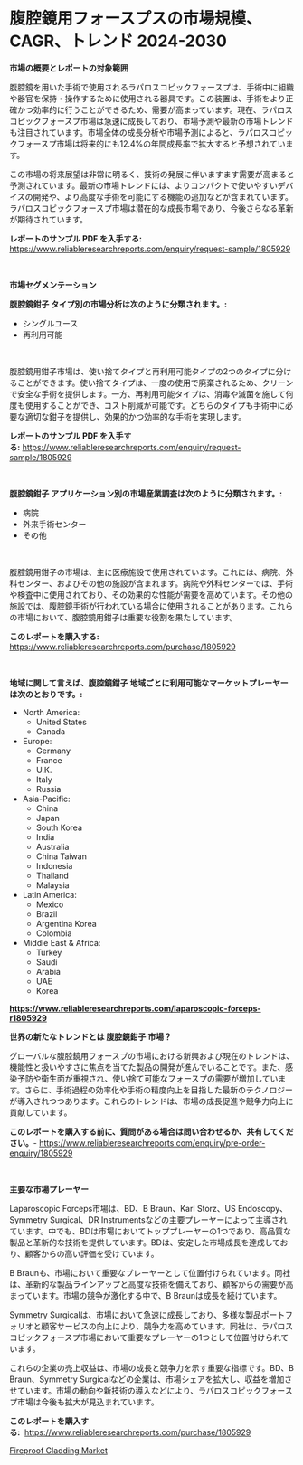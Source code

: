 <p><h1>腹腔鏡用フォースプスの市場規模、CAGR、トレンド 2024-2030</h1></p><p><strong>市場の概要とレポートの対象範囲</strong></p>
<p><p>腹腔鏡を用いた手術で使用されるラパロスコピックフォースプは、手術中に組織や器官を保持・操作するために使用される器具です。この装置は、手術をより正確かつ効率的に行うことができるため、需要が高まっています。現在、ラパロスコピックフォースプ市場は急速に成長しており、市場予測や最新の市場トレンドも注目されています。市場全体の成長分析や市場予測によると、ラパロスコピックフォースプ市場は将来的にも12.4%の年間成長率で拡大すると予想されています。</p><p>この市場の将来展望は非常に明るく、技術の発展に伴いますます需要が高まると予測されています。最新の市場トレンドには、よりコンパクトで使いやすいデバイスの開発や、より高度な手術を可能にする機能の追加などが含まれています。ラパロスコピックフォースプ市場は潜在的な成長市場であり、今後さらなる革新が期待されています。</p></p>
<p><strong>レポートのサンプル PDF を入手する:</strong> <a href="https://www.reliableresearchreports.com/enquiry/request-sample/1805929">https://www.reliableresearchreports.com/enquiry/request-sample/1805929</a></p>
<p>&nbsp;</p>
<p><strong>市場セグメンテーション</strong></p>
<p><strong>腹腔鏡鉗子 タイプ別の市場分析は次のように分類されます。:</strong></p>
<p><ul><li>シングルユース</li><li>再利用可能</li></ul></p>
<p>&nbsp;</p>
<p><p>腹腔鏡用鉗子市場は、使い捨てタイプと再利用可能タイプの2つのタイプに分けることができます。使い捨てタイプは、一度の使用で廃棄されるため、クリーンで安全な手術を提供します。一方、再利用可能タイプは、消毒や滅菌を施して何度も使用することができ、コスト削減が可能です。どちらのタイプも手術中に必要な適切な鉗子を提供し、効果的かつ効率的な手術を実現します。</p></p>
<p><strong>レポートのサンプル PDF を入手する:</strong>&nbsp;<a href="https://www.reliableresearchreports.com/enquiry/request-sample/1805929">https://www.reliableresearchreports.com/enquiry/request-sample/1805929</a></p>
<p>&nbsp;</p>
<p><strong> 腹腔鏡鉗子 アプリケーション別の市場産業調査は次のように分類されます。:</strong></p>
<p><ul><li>病院</li><li>外来手術センター</li><li>その他</li></ul></p>
<p>&nbsp;</p>
<p><p>腹腔鏡用鉗子の市場は、主に医療施設で使用されています。これには、病院、外科センター、およびその他の施設が含まれます。病院や外科センターでは、手術や検査中に使用されており、その効果的な性能が需要を高めています。その他の施設では、腹腔鏡手術が行われている場合に使用されることがあります。これらの市場において、腹腔鏡用鉗子は重要な役割を果たしています。</p></p>
<p><strong>このレポートを購入する:</strong>&nbsp; <a href="https://www.reliableresearchreports.com/purchase/1805929">https://www.reliableresearchreports.com/purchase/1805929</a></p>
<p>&nbsp;</p>
<p><strong>地域に関して言えば、腹腔鏡鉗子 地域ごとに利用可能なマーケットプレーヤーは次のとおりです。:</strong></p>
<p><ul>
    <li>
        North America:
        <ul>
            <li>United States</li>
            <li>Canada</li>
        </ul>
    </li>
    <li>
        Europe:
        <ul>
            <li>Germany</li>
            <li>France</li>
            <li>U.K.</li>
            <li>Italy</li>
            <li>Russia</li>
        </ul>
    </li>
    <li>
        Asia-Pacific:
        <ul>
            <li>China</li>
            <li>Japan</li>
            <li>South Korea</li>
            <li>India</li>
            <li>Australia</li>
            <li>China Taiwan</li>
            <li>Indonesia</li>
            <li>Thailand</li>
            <li>Malaysia</li>
        </ul>
    </li>
    <li>
        Latin America:
        <ul>
            <li>Mexico</li>
            <li>Brazil</li>
            <li>Argentina Korea</li>
            <li>Colombia</li>
        </ul>
    </li>
    <li>
        Middle East & Africa:
        <ul>
            <li>Turkey</li>
            <li>Saudi</li>
            <li>Arabia</li>
            <li>UAE</li>
            <li>Korea</li>
        </ul>
    </li>
    </ul></p>
<p><strong><a href="https://www.reliableresearchreports.com/laparoscopic-forceps-r1805929">https://www.reliableresearchreports.com/laparoscopic-forceps-r1805929</a></strong>&nbsp;</p>
<p><strong>世界の新たなトレンドとは 腹腔鏡鉗子 市場？</strong></p>
<p><p>グローバルな腹腔鏡用フォースプの市場における新興および現在のトレンドは、機能性と扱いやすさに焦点を当てた製品の開発が進んでいることです。また、感染予防や衛生面が重視され、使い捨て可能なフォースプの需要が増加しています。さらに、手術過程の効率化や手術の精度向上を目指した最新のテクノロジーが導入されつつあります。これらのトレンドは、市場の成長促進や競争力向上に貢献しています。</p></p>
<p><strong>このレポートを購入する前に、質問がある場合は問い合わせるか、共有してください。</strong>- <a href="https://www.reliableresearchreports.com/enquiry/pre-order-enquiry/1805929">https://www.reliableresearchreports.com/enquiry/pre-order-enquiry/1805929</a></p>
<p>&nbsp;</p>
<p><strong>主要な市場プレーヤー</strong></p>
<p><p>Laparoscopic Forceps市場は、BD、B Braun、Karl Storz、US Endoscopy、Symmetry Surgical、DR Instrumentsなどの主要プレーヤーによって主導されています。中でも、BDは市場においてトッププレーヤーの1つであり、高品質な製品と革新的な技術を提供しています。BDは、安定した市場成長を達成しており、顧客からの高い評価を受けています。</p><p>B Braunも、市場において重要なプレーヤーとして位置付けられています。同社は、革新的な製品ラインアップと高度な技術を備えており、顧客からの需要が高まっています。市場の競争が激化する中で、B Braunは成長を続けています。</p><p>Symmetry Surgicalは、市場において急速に成長しており、多様な製品ポートフォリオと顧客サービスの向上により、競争力を高めています。同社は、ラパロスコピックフォースプ市場において重要なプレーヤーの1つとして位置付けられています。</p><p>これらの企業の売上収益は、市場の成長と競争力を示す重要な指標です。BD、B Braun、Symmetry Surgicalなどの企業は、市場シェアを拡大し、収益を増加させています。市場の動向や新技術の導入などにより、ラパロスコピックフォースプ市場は今後も拡大が見込まれています。</p></p>
<p><strong>このレポートを購入する:</strong>&nbsp;&nbsp;<a href="https://www.reliableresearchreports.com/purchase/1805929">https://www.reliableresearchreports.com/purchase/1805929</a></p>
<p><p><a href="https://extreme-scabiosa-c81.notion.site/Fireproof-Cladding-Market-with-the-goal-of-estimating-the-market-size-and-future-growth-potential-of-eedc1681ef504133b2d8920956a6cbe2">Fireproof Cladding Market</a></p></p>